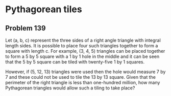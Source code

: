 #  Pythagorean tiles
## Problem 139


Let (a, b, c) represent the three sides of a right angle triangle with integral length sides. It is possible to place four such triangles together to form a square with length c.
For example, (3, 4, 5) triangles can be placed together to form a 5 by 5 square with a 1 by 1 hole in the middle and it can be seen that the 5 by 5 square can be tiled with twenty-five 1 by 1 squares.


However, if (5, 12, 13) triangles were used then the hole would measure 7 by 7 and these could not be used to tile the 13 by 13 square.
Given that the perimeter of the right triangle is less than one-hundred million, how many Pythagorean triangles would allow such a tiling to take place?



